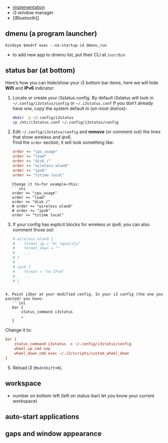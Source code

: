 - [implementation](https://github.com/YoungMahesh/dotfiles/tree/main/i3)
- i3 window manager
- [[Bluetooth]]

## dmenu (a program launcher)

```config
bindsym $mod+f exec --no-startup-id dmenu_run
```
- to add new app to dmenu list, put their CLI at `/usr/bin` 

## status bar (at bottom)
Here’s how you can hide/show your i3 bottom bar items, here we will hide **Wifi** and **IPv6** indicator:

1. Locate or create your i3status config. By default i3status will look in  
   `~/.config/i3status/config` or `~/.i3status.conf`
   If you don’t already have one, copy the system default in (on most distros):  
   ```bash
   mkdir -p ~/.config/i3status
   cp /etc/i3status.conf ~/.config/i3status/config
   ```

2. Edit `~/.config/i3status/config` and **remove** (or comment out) the lines that show wireless and ipv6.  
   Find the `order` section, it will look something like:
   ```ini
   order += "cpu_usage"
   order += "load"
   order += "disk /"
   order += "wireless wlan0"
   order += "ipv6"
   order += "tztime local"
```
   Change it to—for example—this:
   ```ini
   order += "cpu_usage"
   order += "load"
   order += "disk /"
   # order += "wireless wlan0"
   # order += "ipv6"
   order += "tztime local"
```

3. If your config has explicit blocks for wireless or ipv6, you can also comment those out:
   ```ini
   # wireless wlan0 {
   #    format_up = "W: %quality"
   #    format_down = ""
   #    ...
   # }
   #
   # ipv6 {
   #    format = "no IPv6"
   #    ...
   # }
```

4. Point i3bar at your modified config. In your i3 config (the one you pasted) you have:
   ```ini
   bar {
       status_command i3status
       …
   }
   ```
   Change it to:
   ```ini
   bar {
       status_command i3status -c ~/.config/i3status/config
       wheel_up_cmd nop
       wheel_down_cmd exec ~/.i3/scripts/custom_wheel_down
   }
```

5. Reload i3 (`Mod+Shift+R`). 

## workspace
- number on bottom-left (left on status-bar) let you know your current workspace)
## auto-start applications
## gaps and window appearance